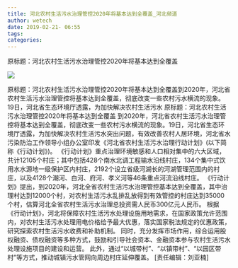 ```yaml
---
title: 河北农村生活污水治理管控2020年将基本达到全覆盖_河北频道
author: wetech
date: 2019-02-21- 06:55
tags: 
categories: 
---
```

原标题：河北农村生活污水治理管控2020年将基本达到全覆盖
<!-- more -->
                
<img align="center" border="0" src="http://p2.ifengimg.com/a/2016/0810/204c433878d5cf9size1_w16_h16.png" />
                
            
原标题：河北农村生活污水治理管控2020年将基本达到全覆盖到2020年，河北省农村生活污水治理管控将基本达到全覆盖，彻底改变一些农村污水横流的现象。19日，河北省生态环境厅透露，为加快解决农村生活污水
原标题：河北农村生活污水治理管控2020年将基本达到全覆盖
到2020年，河北省农村生活污水治理管控将基本达到全覆盖，彻底改变一些农村污水横流的现象。19日，河北省生态环境厅透露，为加快解决农村生活污水突出问题，有效改善农村人居环境，河北省水污染防治工作领导小组办公室印发《河北省农村生活污水治理行动计划》(以下简称《行动计划》)。
《行动计划》重点治理环境敏感和人口相对集中的六大区域，共计12105个村庄；其中包括428个南水北调工程输水沿线村庄，134个集中式饮用水水源地一级保护区内村庄，2192个设立省级河湖长的河湖管理范围内的村庄，以及4128个潮河、白河、府河、孝义河等46条重点河流沿线村庄。
《行动计划》提出，到2020年，河北全省农村生活污水治理管控基本达到全覆盖，其中治理村达到12000个村，对农村生活污水乱排乱放得到有效管控的村庄达到35000个村，估算河北全省农村生活污水治理总投资需人民币300亿元人民币。
根据《行动计划》，河北将保障农村生活污水处理设施用地需求，在国家政策允许范围内，对农村生活污水处理用电价格给予最大优惠，落实国家税法规定的优惠政策，研究探索农村生活污水收费和补助机制。
同时，充分发挥市场作用，综合运用股权融资、债权融资等多种方式，鼓励和引导社会资本、金融资本参与农村生活污水处理设施项目的建设和运营。
此外，通过“以城带村”、“以镇带村”、“以园区带村”等方式，推动城镇污水管网向周边村庄延伸覆盖。
[责任编辑：刘亚楠]
            
